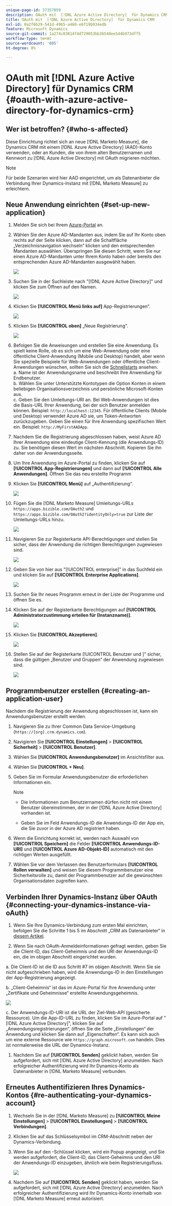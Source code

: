 ```yaml
---
unique-page-id: 37357059
description: OAuth mit  [!DNL Azure Active Directory]  für Dynamics CRM - [!DNL Marketo Measure]
title: OAuth mit  [!DNL Azure Active Directory]  für Dynamics CRM
exl-id: 0a2f6b29-541d-4965-a460-e6f19b934edb
feature: Microsoft Dynamics
source-git-commit: 1a274c83814f4d729053bb36548ee544b973dff5
workflow-type: tm+mt
source-wordcount: '805'
ht-degree: 0%

---
```


# OAuth mit [!DNL Azure Active Directory] für Dynamics CRM {#oauth-with-azure-active-directory-for-dynamics-crm}

## Wer ist betroffen? {#who-s-affected}

Diese Einrichtung richtet sich an neue [!DNL Marketo Measure], die Dynamics CRM mit einem [!DNL Azure Active Directory] (AAD)-Konto verwenden, oder an Kunden, die von ihrem alten Benutzernamen und Kennwort zu [!DNL Azure Active Directory] mit OAuth migrieren möchten.

>[!NOTE]
>
>Für beide Szenarien wird hier AAD eingerichtet, um als Datenanbieter die Verbindung Ihrer Dynamics-Instanz mit [!DNL Marketo Measure] zu erleichtern.

## Neue Anwendung einrichten {#set-up-new-application}

1. Melden Sie sich bei Ihrem [Azure-Portal](https://portal.azure.com/#home) an.

1. Wählen Sie den Azure AD-Mandanten aus, indem Sie auf Ihr Konto oben rechts auf der Seite klicken, dann auf die Schaltfläche „Verzeichnisnavigation wechseln“ klicken und den entsprechenden Mandanten auswählen. Überspringen Sie diesen Schritt, wenn Sie nur einen Azure AD-Mandanten unter Ihrem Konto haben oder bereits den entsprechenden Azure AD-Mandanten ausgewählt haben.

   ![](assets/setup-2.png)

1. Suchen Sie in der Suchleiste nach &quot;[!DNL Azure Active Directory]&quot; und klicken Sie zum Öffnen auf den Namen.

   ![](assets/setup-3.png)

1. Klicken Sie **[!UICONTROL Menü links auf]** App-Registrierungen“.

   ![](assets/setup-4.png)

1. Klicken Sie **[!UICONTROL oben]** „Neue Registrierung“.

   ![](assets/setup-5.png)

1. Befolgen Sie die Anweisungen und erstellen Sie eine Anwendung. Es spielt keine Rolle, ob es sich um eine Web-Anwendung oder eine öffentliche Client-Anwendung (Mobile und Desktop) handelt, aber wenn Sie spezielle Beispiele für Web-Anwendungen oder öffentliche Client-Anwendungen wünschen, sollten Sie sich die [Schnellstarts](https://learn.microsoft.com/en-us/azure/active-directory/develop/v2-overview) ansehen.\
   a. Name ist der Anwendungsname und beschreibt Ihre Anwendung für Endbenutzer.\
   b. Wählen Sie unter Unterstützte Kontotypen die Option Konten in einem beliebigen Organisationsverzeichnis und persönliche Microsoft-Konten aus.\
   c. Geben Sie den Umleitungs-URI an. Bei Web-Anwendungen ist dies die Basis-URL Ihrer Anwendung, bei der sich Benutzer anmelden können. Beispiel: `http://localhost:12345`. Für öffentliche Clients (Mobile und Desktop) verwendet Azure AD sie, um Token-Antworten zurückzugeben. Geben Sie einen für Ihre Anwendung spezifischen Wert ein. Beispiel: `http://MyFirstAADApp`.

1. Nachdem Sie die Registrierung abgeschlossen haben, weist Azure AD Ihrer Anwendung eine eindeutige Client-Kennung (die Anwendungs-ID) zu. Sie benötigen diesen Wert im nächsten Abschnitt. Kopieren Sie ihn daher von der Anwendungsseite.

1. Um Ihre Anwendung im Azure-Portal zu finden, klicken Sie auf **[!UICONTROL App-Registrierungen]** und dann auf **[!UICONTROL Alle Anwendungen]**. Öffnen Sie das neu erstellte Programm

1. Klicken Sie **[!UICONTROL Menü]** auf „Authentifizierung“.

   ![](assets/setup-9.png)

1. Fügen Sie die [!DNL Marketo Measure] Umleitungs-URLs `https://apps.bizible.com/OAuth2` und `https://apps.bizible.com/OAuth2?identityOnly=true` zur Liste der Umleitungs-URLs hinzu.

   ![](assets/setup-10.png)

1. Navigieren Sie zur Registerkarte API-Berechtigungen und stellen Sie sicher, dass der Anwendung die richtigen Berechtigungen zugewiesen sind.

   ![](assets/setup-10a.png)

1. Geben Sie von hier aus &quot;[!UICONTROL enterprise]&quot; in das Suchfeld ein und klicken Sie auf **[!UICONTROL Enterprise Applications]**.

   ![](assets/setup-11.png)

1. Suchen Sie Ihr neues Programm erneut in der Liste der Programme und öffnen Sie es.

1. Klicken Sie auf der Registerkarte Berechtigungen auf **[!UICONTROL Administratorzustimmung erteilen für (Instanzname)]**.

   ![](assets/setup-13a.png)

1. Klicken Sie **[!UICONTROL Akzeptieren]**.

   ![](assets/setup-13b.png)

1. Stellen Sie auf der Registerkarte [!UICONTROL Benutzer und &#x200B;]&quot; sicher, dass die gültigen „Benutzer und Gruppen“ der Anwendung zugewiesen sind.

   ![](assets/setup-14.png)

## Programmbenutzer erstellen {#creating-an-application-user}

Nachdem die Registrierung der Anwendung abgeschlossen ist, kann ein Anwendungsbenutzer erstellt werden.

1. Navigieren Sie zu Ihrer Common Data Service-Umgebung (`https://[org].crm.dynamics.com`).

1. Navigieren Sie **[!UICONTROL Einstellungen]** > **[!UICONTROL Sicherheit]** > **[!UICONTROL Benutzer]**.

1. Wählen Sie **[!UICONTROL Anwendungsbenutzer]** im Ansichtsfilter aus.

1. Wählen Sie **[!UICONTROL + Neu]**.

1. Geben Sie im Formular Anwendungsbenutzer die erforderlichen Informationen ein.

   >[!NOTE]
   >
   >* Die Informationen zum Benutzernamen dürfen nicht mit einem Benutzer übereinstimmen, der in der [!DNL Azure Active Directory] vorhanden ist.
   >
   >* Geben Sie im Feld Anwendungs-ID die Anwendungs-ID der App ein, die Sie zuvor in der Azure AD registriert haben.

1. Wenn die Einrichtung korrekt ist, werden nach Auswahl von **[!UICONTROL Speichern]** die Felder **[!UICONTROL Anwendungs-ID-URI]** und **[!UICONTROL Azure AD-Objekt-ID]** automatisch mit den richtigen Werten ausgefüllt.

1. Wählen Sie vor dem Verlassen des Benutzerformulars **[!UICONTROL Rollen verwalten]** und weisen Sie diesem Programmbenutzer eine Sicherheitsrolle zu, damit der Programmbenutzer auf die gewünschten Organisationsdaten zugreifen kann.

## Verbinden Ihrer Dynamics-Instanz über OAuth {#connecting-your-dynamics-instance-via-oAuth}

1. Wenn Sie Ihre Dynamics-Verbindung zum ersten Mal einrichten, befolgen Sie die Schritte 1 bis 5 im Abschnitt „CRM als Datenanbieter“ in [diesem Artikel](/help/marketo-measure-and-dynamics/getting-started-with-marketo-measure-and-dynamics/microsoft-dynamics-crm-installation-guide.md).

1. Wenn Sie nach OAuth-Anmeldeinformationen gefragt werden, geben Sie die Client-ID, das Client-Geheimnis und den URI der Anwendungs-ID ein, die im obigen Abschnitt eingerichtet wurden.

a. Die Client-ID ist die ID aus Schritt #7 im obigen Abschnitt. Wenn Sie sie nicht aufgeschrieben haben, wird die Anwendungs-ID in den Einstellungen der App-Registrierung angezeigt.

b. „Client-Geheimnis“ ist das im Azure-Portal für Ihre Anwendung unter „Zertifikate und Geheimnisse“ erstellte Anwendungsgeheimnis.

![](assets/creating-2e.png)

c. Der Anwendungs-ID-URI ist die URL der Ziel-Web-API (gesicherte Ressource). Um die App-ID-URL zu finden, klicken Sie im Azure-Portal auf &quot;[!DNL Azure Active Directory]&quot;, klicken Sie auf „Anwendungsregistrierungen“, öffnen Sie die Seite „Einstellungen“ der Anwendung und klicken Sie dann auf „Eigenschaften“. Es kann sich auch um eine externe Ressource wie `https://graph.microsoft.com` handeln. Dies ist normalerweise die URL der Dynamics-Instanz.

1. Nachdem Sie auf **[!UICONTROL Senden]** geklickt haben, werden Sie aufgefordert, sich mit [!DNL Azure Active Directory] anzumelden. Nach erfolgreicher Authentifizierung wird Ihr Dynamics-Konto als Datenanbieter in [!DNL Marketo Measure] verbunden.

## Erneutes Authentifizieren Ihres Dynamics-Kontos {#re-authenticating-your-dynamics-account}

1. Wechseln Sie in der [!DNL Marketo Measure] zu **[!UICONTROL Meine Einstellungen]** > **[!UICONTROL Einstellungen]** > **[!UICONTROL Verbindungen]**.

1. Klicken Sie auf das Schlüsselsymbol im CRM-Abschnitt neben der Dynamics-Verbindung.

1. Wenn Sie auf den -Schlüssel klicken, wird ein Popup angezeigt, und Sie werden aufgefordert, die Client-ID, das Client-Geheimnis und den URI der Anwendungs-ID einzugeben, ähnlich wie beim Registrierungsfluss.

   ![](assets/re-authenticating-3.png)

1. Nachdem Sie auf **[!UICONTROL Senden]** geklickt haben, werden Sie aufgefordert, sich mit [!DNL Azure Active Directory] anzumelden. Nach erfolgreicher Authentifizierung wird Ihr Dynamics-Konto innerhalb von [!DNL Marketo Measure] erneut autorisiert.
